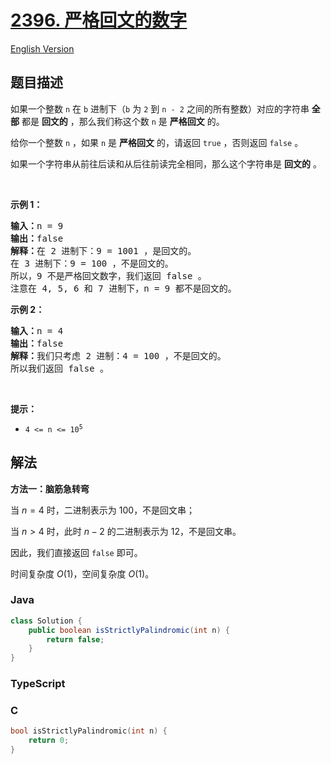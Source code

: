 # [2396. 严格回文的数字](https://leetcode.cn/problems/strictly-palindromic-number)

[English Version](/solution/2300-2399/2396.Strictly%20Palindromic%20Number/README_EN.md)

## 题目描述

<!-- 这里写题目描述 -->

<p>如果一个整数 <code>n</code>&nbsp;在 <code>b</code>&nbsp;进制下（<code>b</code>&nbsp;为 <code>2</code>&nbsp;到 <code>n - 2</code>&nbsp;之间的所有整数）对应的字符串&nbsp;<strong>全部</strong>&nbsp;都是 <strong>回文的</strong>&nbsp;，那么我们称这个数&nbsp;<code>n</code>&nbsp;是 <strong>严格回文</strong>&nbsp;的。</p>

<p>给你一个整数&nbsp;<code>n</code>&nbsp;，如果 <code>n</code>&nbsp;是 <strong>严格回文</strong>&nbsp;的，请返回&nbsp;<code>true</code> ，否则返回<em>&nbsp;</em><code>false</code>&nbsp;。</p>

<p>如果一个字符串从前往后读和从后往前读完全相同，那么这个字符串是 <strong>回文的</strong>&nbsp;。</p>

<p>&nbsp;</p>

<p><strong>示例 1：</strong></p>

<pre><b>输入：</b>n = 9
<b>输出：</b>false
<b>解释：</b>在 2 进制下：9 = 1001 ，是回文的。
在 3 进制下：9 = 100 ，不是回文的。
所以，9 不是严格回文数字，我们返回 false 。
注意在 4, 5, 6 和 7 进制下，n = 9 都不是回文的。
</pre>

<p><strong>示例 2：</strong></p>

<pre><b>输入：</b>n = 4
<b>输出：</b>false
<b>解释：</b>我们只考虑 2 进制：4 = 100 ，不是回文的。
所以我们返回 false 。
</pre>

<p>&nbsp;</p>

<p><strong>提示：</strong></p>

<ul>
	<li><code>4 &lt;= n &lt;= 10<sup>5</sup></code></li>
</ul>

## 解法

**方法一：脑筋急转弯**

当 $n=4$ 时，二进制表示为 $100$，不是回文串；

当 $n \gt 4$ 时，此时 $n-2$ 的二进制表示为 $12$，不是回文串。

因此，我们直接返回 `false` 即可。

时间复杂度 $O(1)$，空间复杂度 $O(1)$。

### **Java**

```java
class Solution {
    public boolean isStrictlyPalindromic(int n) {
        return false;
    }
}
```

### **TypeScript**

### **C**

```c
bool isStrictlyPalindromic(int n) {
    return 0;
}
```
